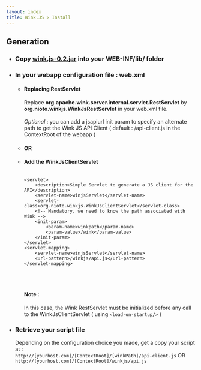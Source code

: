 ```yaml
---
layout: index
title: Wink.JS > Install
---
```


<h2>Generation</h2>

<ul>

<li><h3>Copy <a href="http://sourceforge.net/projects/winkjs/files/v0.2/">wink.js-0.2.jar</a> into your WEB-INF/lib/ folder</h3></li>

<li><h3>In your webapp configuration file : web.xml</h3>
<ul>
<li><h4>Replacing RestServlet</h4>
 Replace <strong>org.apache.wink.server.internal.servlet.RestServlet</strong> by <strong>org.nioto.winkjs.WinkJsRestServlet</strong> in your web.xml file.
 <br /><br />
<em>Optional</em> : you can add a <string>jsapiurl</string> init param to specify an alternate path to get the Wink JS API Client ( default : /api-client.js in the ContextRoot of the webapp )
</li>

<li><h4>OR</h4></li>

<li><h4>Add the WinkJsClientServlet</h4>

<div class="highlight">
<pre>
<code class="xml language-xml" data-lang="xml"> 
&lt;servlet&gt;  
	&lt;description&gt;Simple Servlet to generate a JS client for the API&lt;/description&gt;
	&lt;servlet-name&gt;winjsServlet&lt;/servlet-name&gt;
	&lt;servlet-class&gt;org.nioto.winkjs.WinkJsClientServlet&lt;/servlet-class&gt;
  	&lt;!-- Mandatory, we need to know the path associated with Wink --&gt;
	&lt;init-param&gt;
		&lt;param-name&gt;winkpath&lt;/param-name&gt;
		&lt;param-value&gt;/wink&lt;/param-value&gt;
	&lt;/init-param&gt;
&lt;/servlet&gt;
&lt;servlet-mapping&gt;
	&lt;servlet-name&gt;winjsServlet&lt;/servlet-name&gt;
	&lt;url-pattern&gt;/winkjs/api.js&lt;/url-pattern&gt;
&lt;/servlet-mapping&gt; 
</code>
</pre>
</div>
<br/>
<h4>Note :</h4>
In this case, the Wink RestServlet must be initialized before any call  to the WinkJsClientServlet ( using  <code>&lt;load-on-startup/&gt;</code> )
</li>
</ul>
</li>

<li><h3>Retrieve your script file</h3>

Depending on the configuration choice you made, get a copy your script at :<br />
		`http://[yourhost.com]/[ContextRoot]/[winkPath]/api-client.js` OR `http://[yourhost.com]/[ContextRoot]/winkjs/api.js`
